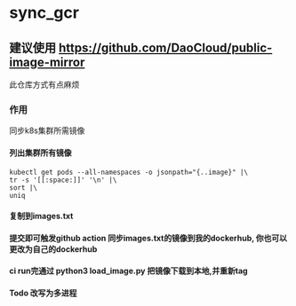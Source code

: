 # sync_gcr

## 建议使用 https://github.com/DaoCloud/public-image-mirror
此仓库方式有点麻烦

### 作用

同步k8s集群所需镜像

#### 列出集群所有镜像

```
kubectl get pods --all-namespaces -o jsonpath="{..image}" |\
tr -s '[[:space:]]' '\n' |\
sort |\
uniq 
```

#### 复制到images.txt
#### 提交即可触发github action 同步images.txt的镜像到我的dockerhub, 你也可以更改为自己的dockerhub
#### ci run完通过 python3 load_image.py 把镜像下载到本地,并重新tag
#### Todo 改写为多进程


